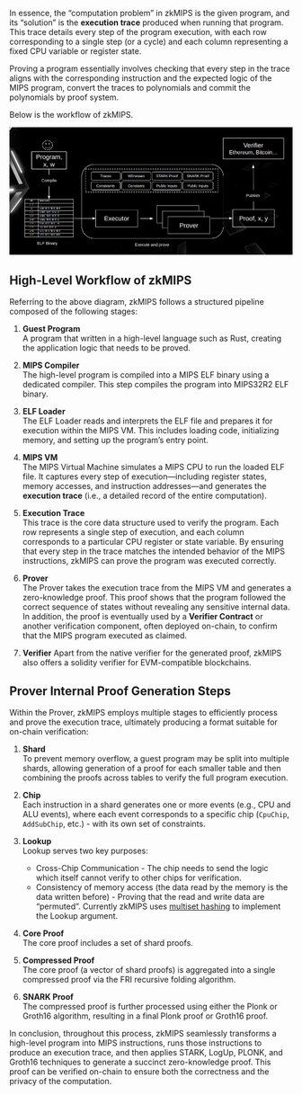
In essence, the “computation problem” in zkMIPS is the given program, and its “solution” is the **execution trace** produced when running that program. 
This trace details every step of the program execution, with each row corresponding to a single step (or a cycle) and each column representing a fixed CPU variable or register state. 

Proving a program essentially involves checking that every step in the trace aligns with the corresponding instruction and the expected logic of the MIPS program, convert the traces to polynomials and commit the polynomials by proof system.

Below is the workflow of zkMIPS.

![image](./zkmips_overview.png)

## High-Level Workflow of zkMIPS

Referring to the above diagram, zkMIPS follows a structured pipeline composed of the following stages:

1. **Guest Program**  
   A program that written in a high-level language such as Rust, creating the application logic that needs to be proved.

2. **MIPS Compiler**  
   The high-level program is compiled into a MIPS ELF binary using a dedicated compiler. This step compiles the program into MIPS32R2 ELF binary.

3. **ELF Loader**  
   The ELF Loader reads and interprets the ELF file and prepares it for execution within the MIPS VM. This includes loading code, initializing memory, and setting up the program’s entry point.

4. **MIPS VM**  
   The MIPS Virtual Machine simulates a MIPS CPU to run the loaded ELF file. It captures every step of execution—including register states, memory accesses, and instruction addresses—and generates the **execution trace** (i.e., a detailed record of the entire computation).

5. **Execution Trace**   
   This trace is the core data structure used to verify the program. Each row represents a single step of execution, and each column corresponds to a particular CPU register or state variable. By ensuring that every step in the trace matches the intended behavior of the MIPS instructions, zkMIPS can prove the program was executed correctly.

6. **Prover**  
   The Prover takes the execution trace from the MIPS VM and generates a zero-knowledge proof. This proof shows that the program followed the correct sequence of states without revealing any sensitive internal data.  In addition, the proof is eventually used by a **Verifier Contract** or another verification component, often deployed on-chain, to confirm that the MIPS program executed as claimed.

7. **Verifier**
   Apart from the native verifier for the generated proof, zkMIPS also offers a solidity verifier for EVM-compatible blockchains.

## Prover Internal Proof Generation Steps

Within the Prover, zkMIPS employs multiple stages to efficiently process and prove the execution trace, ultimately producing a format suitable for on-chain verification:

1. **Shard**  
   To prevent memory overflow, a guest program may be split into multiple shards, allowing generation of a proof for each smaller table and then combining the proofs across tables to verify the full program execution.

2. **Chip**  
   Each instruction in a shard generates one or more events (e.g., CPU and ALU events), where each event corresponds to a specific chip (`CpuChip`, `AddSubChip`, etc.) - with its own set of constraints.

3. **Lookup**  
   Lookup serves two key purposes:
   - Cross-Chip Communication - The chip needs to send the logic which itself cannot verify to other chips for verification.
   - Consistency of memory access (the data read by the memory is the data written before) - Proving that the read and write data are “permuted”.
   Currently zkMIPS uses [multiset hashing](/design/lookup-arguments.md) to implement the Lookup argument. 

4. **Core Proof**  
   The core proof includes a set of shard proofs.

5. **Compressed Proof**  
   The core proof (a vector of shard proofs) is aggregated into a single compressed proof via the FRI recursive folding algorithm.

6. **SNARK Proof**  
   The compressed proof is further processed using either the Plonk or Groth16 algorithm, resulting in a final Plonk proof or Groth16 proof.

In conclusion, throughout this process, zkMIPS seamlessly transforms a high-level program into MIPS instructions, runs those instructions to produce an execution trace, and then applies STARK, LogUp, PLONK, and Groth16 techniques to generate a succinct zero-knowledge proof. This proof can be verified on-chain to ensure both the correctness and the privacy of the computation.
